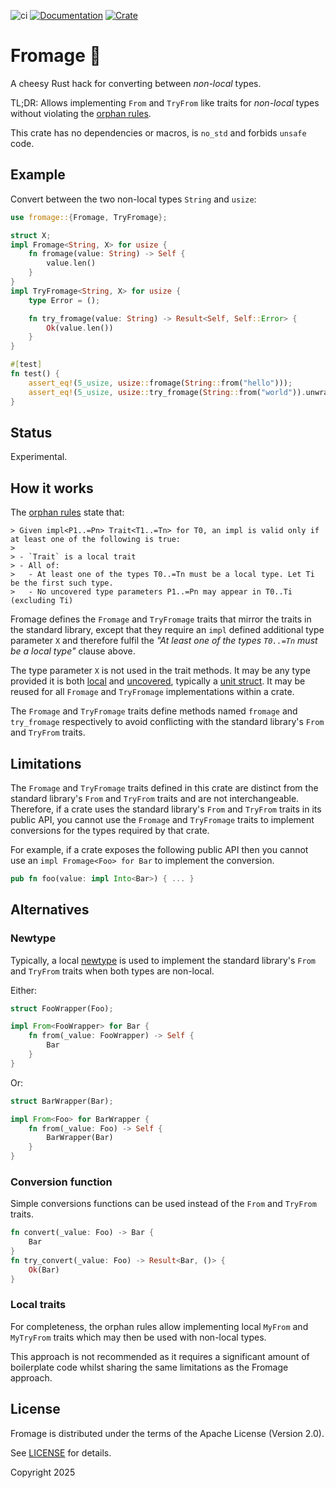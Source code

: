 ![ci](https://github.com/fujiapple852/fromage/actions/workflows/ci.yml/badge.svg)
[![Documentation](https://docs.rs/fromage/badge.svg)](https://docs.rs/fromage/0.1.1)
[![Crate](https://img.shields.io/crates/v/fromage.svg)](https://crates.io/crates/fromage/0.1.1)

# Fromage 🧀

A cheesy Rust hack for converting between _non-local_ types.

TL;DR: Allows implementing `From` and `TryFrom` like traits for _non-local_ types without violating
the [orphan rules](https://doc.rust-lang.org/reference/items/implementations.html#orphan-rules).

This crate has no dependencies or macros, is `no_std` and forbids `unsafe` code.

## Example

Convert between the two non-local types `String` and `usize`:

```rust
use fromage::{Fromage, TryFromage};

struct X;
impl Fromage<String, X> for usize {
    fn fromage(value: String) -> Self {
        value.len()
    }
}
impl TryFromage<String, X> for usize {
    type Error = ();

    fn try_fromage(value: String) -> Result<Self, Self::Error> {
        Ok(value.len())
    }
}

#[test]
fn test() {
    assert_eq!(5_usize, usize::fromage(String::from("hello")));
    assert_eq!(5_usize, usize::try_fromage(String::from("world")).unwrap());
}
```

## Status

Experimental.

## How it works

The [orphan rules](https://doc.rust-lang.org/reference/items/implementations.html#orphan-rules) state that:

```
> Given impl<P1..=Pn> Trait<T1..=Tn> for T0, an impl is valid only if at least one of the following is true:
>
> - `Trait` is a local trait
> - All of:
>   - At least one of the types T0..=Tn must be a local type. Let Ti be the first such type.
>   - No uncovered type parameters P1..=Pn may appear in T0..Ti (excluding Ti)
```

Fromage defines the `Fromage` and `TryFromage` traits that mirror the traits in the standard library, except that they
require an `impl` defined additional type parameter `X` and therefore fulfil the _"At least one of the types `T0..=Tn`
must be a local type"_ clause above.

The type parameter `X` is not used in the trait methods. It may be
any type provided it is both [local](https://doc.rust-lang.org/reference/glossary.html#local-type)
and [uncovered](https://doc.rust-lang.org/reference/glossary.html#uncovered-type), typically
a [unit struct](https://doc.rust-lang.org/book/ch05-01-defining-structs.html#unit-like-structs-without-any-fields). It
may be reused for all `Fromage` and `TryFromage` implementations within a crate.

The `Fromage` and `TryFromage` traits define methods named `fromage` and `try_fromage` respectively to avoid conflicting
with the standard library's `From` and `TryFrom` traits.

## Limitations

The `Fromage` and `TryFromage` traits defined in this crate are distinct from the standard library's `From` and
`TryFrom` traits and are not interchangeable. Therefore, if a crate uses the standard library's `From` and `TryFrom`
traits in its public API, you cannot use the `Fromage` and `TryFromage` traits to implement conversions for the
types required by that crate.

For example, if a crate exposes the following public API then you cannot use an `impl Fromage<Foo> for Bar` to
implement the conversion.

```rust
pub fn foo(value: impl Into<Bar>) { ... }
```

## Alternatives

### Newtype

Typically, a
local [newtype](https://doc.rust-lang.org/book/ch20-02-advanced-traits.html#using-the-newtype-pattern-to-implement-external-traits-on-external-typesl)
is used to implement the standard library's `From` and `TryFrom` traits when both types are non-local.

Either:

```rust
struct FooWrapper(Foo);

impl From<FooWrapper> for Bar {
    fn from(_value: FooWrapper) -> Self {
        Bar
    }
}
```

Or:

```rust
struct BarWrapper(Bar);

impl From<Foo> for BarWrapper {
    fn from(_value: Foo) -> Self {
        BarWrapper(Bar)
    }
}
```

### Conversion function

Simple conversions functions can be used instead of the `From` and `TryFrom` traits.

```rust
fn convert(_value: Foo) -> Bar {
    Bar
}
fn try_convert(_value: Foo) -> Result<Bar, ()> {
    Ok(Bar)
}
```

### Local traits

For completeness, the orphan rules allow implementing local `MyFrom` and `MyTryFrom` traits which may then be used with
non-local types.

This approach is not recommended as it requires a significant amount of boilerplate code whilst sharing the same
limitations as the Fromage approach.

## License

Fromage is distributed under the terms of the Apache License (Version 2.0).

See [LICENSE](LICENSE) for details.

Copyright 2025